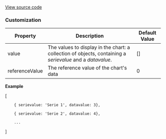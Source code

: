 [View source code](https://github.com/OMNIALowCode/omnia3-samples/blob/master/webcomponents/web-components/BarChartWithReferenceValue/bar-chart-with-reference-value.js)


### Customization
| Property | Description                     | Default Value |
|----------|---------------------------------|---------------|
| value | The values to display in the chart: a collection of objects, containing a _serievalue_ and a _datavalue_. | [] |
| referenceValue | The reference value of the chart's data | 0 |

**Example**

[

        { serievalue: 'Serie 1', datavalue: 3},

        { serievalue: 'Serie 2', datavalue: 4},

        ...

]
